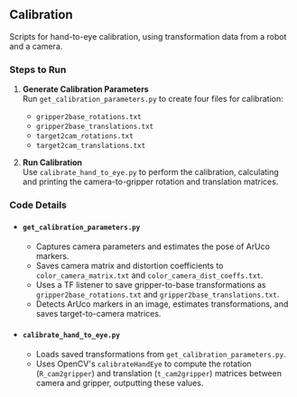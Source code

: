 ## Calibration
Scripts for hand-to-eye calibration, using transformation data from a robot and a camera.

### Steps to Run

1. **Generate Calibration Parameters**  
   Run `get_calibration_parameters.py` to create four files for calibration:
   - `gripper2base_rotations.txt`
   - `gripper2base_translations.txt`
   - `target2cam_rotations.txt`
   - `target2cam_translations.txt`

2. **Run Calibration**  
   Use `calibrate_hand_to_eye.py` to perform the calibration, calculating and printing the camera-to-gripper rotation and translation matrices.

### Code Details

- #### `get_calibration_parameters.py`
   - Captures camera parameters and estimates the pose of ArUco markers.
   - Saves camera matrix and distortion coefficients to `color_camera_matrix.txt` and `color_camera_dist_coeffs.txt`.
   - Uses a TF listener to save gripper-to-base transformations as `gripper2base_rotations.txt` and `gripper2base_translations.txt`.
   - Detects ArUco markers in an image, estimates transformations, and saves target-to-camera matrices.

- #### `calibrate_hand_to_eye.py`
   - Loads saved transformations from `get_calibration_parameters.py`.
   - Uses OpenCV's `calibrateHandEye` to compute the rotation (`R_cam2gripper`) and translation (`t_cam2gripper`) matrices between camera and gripper, outputting these values.
